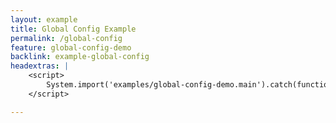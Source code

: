 ```yaml
---
layout: example
title: Global Config Example
permalink: /global-config
feature: global-config-demo
backlink: example-global-config
headextras: |
    <script>
        System.import('examples/global-config-demo.main').catch(function(err) { console.error(err); });
    </script>

---
```

